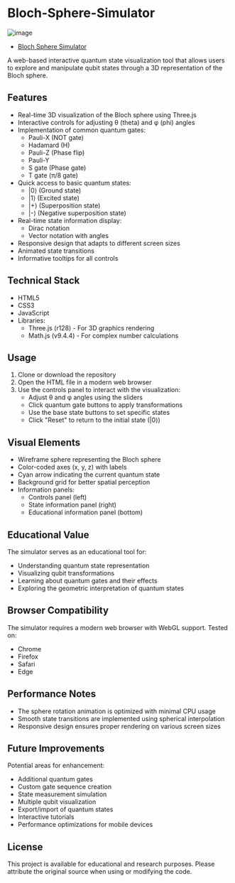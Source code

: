 # Bloch-Sphere-Simulator

![image](https://github.com/user-attachments/assets/5e6d9578-af40-41e3-b0e3-ab7c55681e08)

- [Bloch Sphere Simulator](https://miguell-j.github.io/Bloch-Sphere-Simulator/)


A web-based interactive quantum state visualization tool that allows users to explore and manipulate qubit states through a 3D representation of the Bloch sphere.

## Features

- Real-time 3D visualization of the Bloch sphere using Three.js
- Interactive controls for adjusting θ (theta) and φ (phi) angles
- Implementation of common quantum gates:
  - Pauli-X (NOT gate)
  - Hadamard (H)
  - Pauli-Z (Phase flip)
  - Pauli-Y
  - S gate (Phase gate)
  - T gate (π/8 gate)
- Quick access to basic quantum states:
  - |0⟩ (Ground state)
  - |1⟩ (Excited state)
  - |+⟩ (Superposition state)
  - |-⟩ (Negative superposition state)
- Real-time state information display:
  - Dirac notation
  - Vector notation with angles
- Responsive design that adapts to different screen sizes
- Animated state transitions
- Informative tooltips for all controls

## Technical Stack

- HTML5
- CSS3
- JavaScript
- Libraries:
  - Three.js (r128) - For 3D graphics rendering
  - Math.js (v9.4.4) - For complex number calculations

## Usage

1. Clone or download the repository
2. Open the HTML file in a modern web browser
3. Use the controls panel to interact with the visualization:
   - Adjust θ and φ angles using the sliders
   - Click quantum gate buttons to apply transformations
   - Use the base state buttons to set specific states
   - Click "Reset" to return to the initial state (|0⟩)

## Visual Elements

- Wireframe sphere representing the Bloch sphere
- Color-coded axes (x, y, z) with labels
- Cyan arrow indicating the current quantum state
- Background grid for better spatial perception
- Information panels:
  - Controls panel (left)
  - State information panel (right)
  - Educational information panel (bottom)

## Educational Value

The simulator serves as an educational tool for:
- Understanding quantum state representation
- Visualizing qubit transformations
- Learning about quantum gates and their effects
- Exploring the geometric interpretation of quantum states

## Browser Compatibility

The simulator requires a modern web browser with WebGL support. Tested on:
- Chrome
- Firefox
- Safari
- Edge

## Performance Notes

- The sphere rotation animation is optimized with minimal CPU usage
- Smooth state transitions are implemented using spherical interpolation
- Responsive design ensures proper rendering on various screen sizes

## Future Improvements

Potential areas for enhancement:
- Additional quantum gates
- Custom gate sequence creation
- State measurement simulation
- Multiple qubit visualization
- Export/import of quantum states
- Interactive tutorials
- Performance optimizations for mobile devices

## License

This project is available for educational and research purposes. Please attribute the original source when using or modifying the code.
